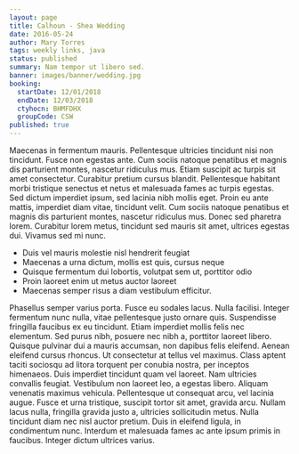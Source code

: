```yaml
---
layout: page
title: Calhoun - Shea Wedding
date: 2016-05-24
author: Mary Torres
tags: weekly links, java
status: published
summary: Nam tempor ut libero sed.
banner: images/banner/wedding.jpg
booking:
  startDate: 12/01/2018
  endDate: 12/03/2018
  ctyhocn: BHMFDHX
  groupCode: CSW
published: true
---
```

Maecenas in fermentum mauris. Pellentesque ultricies tincidunt nisi non tincidunt. Fusce non egestas ante. Cum sociis natoque penatibus et magnis dis parturient montes, nascetur ridiculus mus. Etiam suscipit ac turpis sit amet consectetur. Curabitur pretium cursus blandit. Pellentesque habitant morbi tristique senectus et netus et malesuada fames ac turpis egestas. Sed dictum imperdiet ipsum, sed lacinia nibh mollis eget. Proin eu ante mattis, imperdiet diam vitae, tincidunt velit. Cum sociis natoque penatibus et magnis dis parturient montes, nascetur ridiculus mus. Donec sed pharetra lorem. Curabitur lorem metus, tincidunt sed mauris sit amet, ultrices egestas dui. Vivamus sed mi nunc.

* Duis vel mauris molestie nisl hendrerit feugiat
* Maecenas a urna dictum, mollis est quis, cursus neque
* Quisque fermentum dui lobortis, volutpat sem ut, porttitor odio
* Proin laoreet enim ut metus auctor laoreet
* Maecenas semper risus a diam vestibulum efficitur.

Phasellus semper varius porta. Fusce eu sodales lacus. Nulla facilisi. Integer fermentum nunc nulla, vitae pellentesque justo ornare quis. Suspendisse fringilla faucibus ex eu tincidunt. Etiam imperdiet mollis felis nec elementum. Sed purus nibh, posuere nec nibh a, porttitor laoreet libero. Quisque pulvinar dui a mauris accumsan, non dapibus felis eleifend. Aenean eleifend cursus rhoncus. Ut consectetur at tellus vel maximus. Class aptent taciti sociosqu ad litora torquent per conubia nostra, per inceptos himenaeos. Duis imperdiet tincidunt quam vel laoreet. Nam ultricies convallis feugiat. Vestibulum non laoreet leo, a egestas libero. Aliquam venenatis maximus vehicula.
Pellentesque ut consequat arcu, vel lacinia augue. Fusce et urna tristique, suscipit tortor sit amet, gravida arcu. Nullam lacus nulla, fringilla gravida justo a, ultricies sollicitudin metus. Nulla tincidunt diam nec nisl auctor pretium. Duis in eleifend ligula, in condimentum nunc. Interdum et malesuada fames ac ante ipsum primis in faucibus. Integer dictum ultrices varius.
